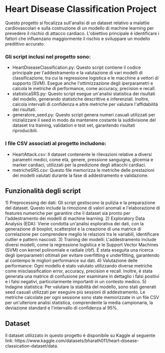 <h1>Heart Disease Classification Project</h1> 

Questo progetto si focalizza sull'analisi di un dataset relativo a malattie cardiovascolari e sulla costruzione di un modello di machine learning per prevedere il rischio di attacco cardiaco. L'obiettivo principale è identificare i fattori che influenzano maggiormente il rischio e sviluppare un modello predittivo accurato.

<h3>Gli script inclusi nel progetto sono:</h3> 

- HeartDiseaseClassification.py: Questo script contiene il codice principale per l'addestramento e la valutazione di vari modelli di classificazione, tra cui la regressione logistica e le macchine a vettori di supporto (SVM). Esegue anche l'ottimizzazione degli iperparametri e calcola le metriche di performance, come accuracy, precision e recall.
- statisticaSRS.py: Questo script esegue un'analisi statistica dei risultati del modello, generando statistiche descrittive e inferenziali. Inoltre, calcola intervalli di confidenza e altre metriche per valutare l'affidabilità dei risultati.
- generatore_seed.py: Questo script genera numeri casuali utilizzati per inizializzare il seed in modo da mantenere costante la suddivisione del dataset tra training, validation e test set, garantendo risultati riproducibili.
  
<h3> I file CSV associati al progetto includono:</h3>

- HeartAttack.csv: Il dataset contenente le rilevazioni relative a diversi parametri medici, come età, genere, pressione sanguigna, glicemia e marker cardiaci, utilizzati per la predizione degli attacchi cardiaci.
- metricheSRS.csv: Questo file memorizza le metriche delle prestazioni dei modelli valutati durante la fase di addestramento e validazione.
<h2>Funzionalità degli script</h2>
1) Preprocessing dei dati: Gli script gestiscono la pulizia e la preparazione del dataset. Questo include la rimozione di valori anomali e l'elaborazione di features numeriche per garantire che il dataset sia pronto per l'addestramento dei modelli di machine learning.
2) Exploratory Data Analysis (EDA): Viene condotta un'analisi esplorativa dei dati, con la generazione di boxplot, scatterplot e la creazione di una matrice di correlazione per comprendere meglio le relazioni tra le variabili, identificare outlier e pattern nascosti.
3) Training dei modelli: L'addestramento include diversi modelli, come la regressione logistica e le Support Vector Machines (SVM) con kernel polinomiale e radiale (rbf). È stata eseguita una ricerca degli iperparametri ottimali per evitare overfitting e underfitting, garantendo al contempo le migliori performance sui dati.
4) Valutazione delle performance: Ogni modello è stato valutato utilizzando diverse metriche come misclassification error, accuracy, precision e recall. Inoltre, è stata generata una matrice di confusione per esaminare in dettaglio i falsi positivi e i falsi negativi, particolarmente importanti in un contesto medico.
5) Indagine statistica: Per valutare la stabilità del modello, sono stati generati seed casuali utilizzati per eseguire più sessioni di addestramento. Le metriche calcolate per ogni sessione sono state memorizzate in un file CSV per un'ulteriore analisi statistica, comprendente la media campionaria, la deviazione standard e l'intervallo di confidenza al 95%.
<h2>Dataset</h2>
Il dataset utilizzato in questo progetto è disponibile su Kaggle al seguente link:
https://www.kaggle.com/datasets/bharath011/heart-disease-classi cation-dataset/data.
